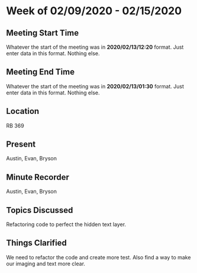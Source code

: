 # Week of 02/09/2020 - 02/15/2020

## Meeting Start Time

Whatever the start of the meeting was in **2020/02/13/12:20** format. Just enter data in this format. Nothing else.

## Meeting End Time

Whatever the start of the meeting was in **2020/02/13/01:30** format. Just enter data in this format. Nothing else.

## Location

RB 369

## Present

Austin, Evan, Bryson

## Minute Recorder

Austin, Evan, Bryson

## Topics Discussed

Refactoring code to perfect the hidden text layer.

## Things Clarified

We need to refactor the code and create more test. Also find a way to make our imaging and text more clear.
